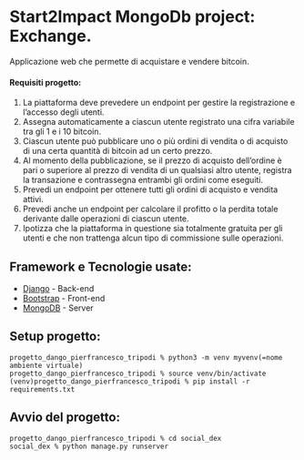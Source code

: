 # Start2Impact MongoDb project: Exchange.
Applicazione web che permette di acquistare e vendere bitcoin. 

#### Requisiti progetto:
1) La piattaforma deve prevedere un endpoint per gestire la registrazione e l’accesso degli utenti.
2) Assegna automaticamente a ciascun utente registrato una cifra variabile tra gli 1 e i 10 bitcoin.
3) Ciascun utente può pubblicare uno o più ordini di vendita o di acquisto di una certa quantità di bitcoin ad un certo prezzo.
4) Al momento della pubblicazione, se il prezzo di acquisto dell’ordine è pari o superiore al prezzo di vendita di un qualsiasi altro utente, registra la transazione e contrassegna entrambi gli ordini come eseguiti.
5) Prevedi un endpoint per ottenere tutti gli ordini di acquisto e vendita attivi.
6) Prevedi anche un endpoint per calcolare il profitto o la perdita totale derivante dalle operazioni di ciascun utente.
7) Ipotizza che la piattaforma in questione sia totalmente gratuita per gli utenti e che non trattenga alcun tipo di commissione sulle operazioni.

## Framework e Tecnologie usate:
- [Django](https://docs.djangoproject.com/it/4.0/) - Back-end
- [Bootstrap](https://getbootstrap.com/docs/5.1/getting-started/introduction/) - Front-end
- [MongoDB]([https://redis.io](https://www.mongodb.com)) - Server

## Setup progetto:
```
progetto_dango_pierfrancesco_tripodi % python3 -m venv myvenv(=nome ambiente virtuale)
progetto_dango_pierfrancesco_tripodi % source venv/bin/activate
(venv)progetto_dango_pierfrancesco_tripodi % pip install -r requirements.txt
```

## Avvio del progetto: 
```
progetto_dango_pierfrancesco_tripodi % cd social_dex
social_dex % python manage.py runserver
```
